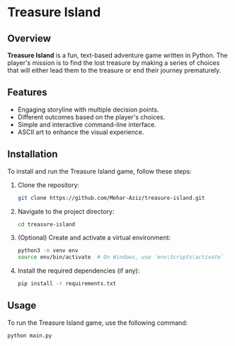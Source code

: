 # Treasure Island

## Overview

**Treasure Island** is a fun, text-based adventure game written in Python. The player's mission is to find the lost treasure by making a series of choices that will either lead them to the treasure or end their journey prematurely.

## Features

- Engaging storyline with multiple decision points.
- Different outcomes based on the player's choices.
- Simple and interactive command-line interface.
- ASCII art to enhance the visual experience.

## Installation

To install and run the Treasure Island game, follow these steps:

1. Clone the repository:
    ```sh
    git clone https://github.com/Mehar-Aziz/treasure-island.git
    ```
2. Navigate to the project directory:
    ```sh
    cd treasure-island
    ```
3. (Optional) Create and activate a virtual environment:
    ```sh
    python3 -m venv env
    source env/bin/activate  # On Windows, use `env\Scripts\activate`
    ```
4. Install the required dependencies (if any):
    ```sh
    pip install -r requirements.txt
    ```

## Usage

To run the Treasure Island game, use the following command:
```sh
python main.py
